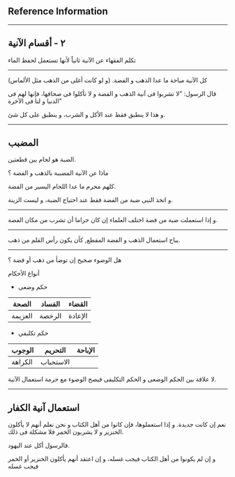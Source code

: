 ## Reference Information

---
## ٢ - أقسام الآنية

تكلم الفقهاء عن الآنية ثانياً لأنها تستعمل لحفظ الماء

---

كل الآنية مباحة ما عدا الذهب و الفضة. (و لو كانت أغلى من الذهب مثل الألماس)

قال الرسول: "لا تشربوا فى آنية الذهب و الفضة و لا تأكلوا فى صحافها، فإنها لهم فى الدنيا و لنا فى الآخرة"

و هذا لا ينطبق فقط عند الأكل و الشرب، و ينطبق على كل شئ.

---
## المضبب
الضبة هو لحام بين قطعتين.

ماذا عن الآنية المضببة بالذهب و الفضة ؟

كلهم محرم ما عدا اللحام اليسير من الفضة.

و اتخذ النبى ضبة من الفضة فقط عند احتياج الضبة، و ليست الزينة.

---
و إذا استعملت ضبة من فضة اختلف العلماء إن كان حراما أن تشرب من مكان الفضة.

------
يباح استعمال الذهب و الفضة المقطع, كأن يكون رأس القلم من ذهب.

---
هل الوضوء صحيح إن توضأ من ذهب أو فضة ؟

أنواع الأحكام
- حكم وضعى

| الصحة   | الفساد | القضاء  |
| ------- | ------ | ------- |
| العزيمة | الرخصة | الإعادة |

- حكم تكليفي

| الوجوب  | التحريم   | الإباحة |
| ------- | --------- | ------- |
| الكراهة | الاستحباب |         |
لا علاقة بين الحكم الوضعى و الحكم التكليفى
فيصح الوضوء مع حرمة استعمال الآنية.

---
## استعمال آنية الكفار

نعم إن كانت جديدة.
و إذا استعملوها، فإن كانوا من أهل الكتاب و نحن نعلم أنهم لا يأكلون الخنزير و لا يشربون الخمر فلا مشكلة فى ذلك.

فالرسول أكل عند اليهود.

و إن لم يكونوا من أهل الكتاب فيجب غسله، و إن اعتقد أنهم يأكلون الخنزير أو الخمر فيجب غسله